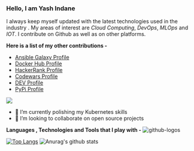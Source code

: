 ### Hello, I am Yash Indane
I always keep myself updated with the latest technologies used in the industry . My areas of interest are _Cloud Computing_, _DevOps_, _MLOps_ and _IOT_. I contribute on Github as well as on other platforms.

**Here is a list of my other contributions -**

- [Ansible Galaxy Profile](https://galaxy.ansible.com/my-content/namespaces)
- [Docker Hub Profile](https://hub.docker.com/repositories)
- [HackerRank Profile](https://www.hackerrank.com/yashindane46)
- [Codewars Profile](https://www.codewars.com/users/Yash%20Indane)
- [DEV Profile](https://dev.to/yashindane)
- [PyPi Profile](https://pypi.org/user/yashindane/)

![](https://www.codewars.com/users/Yash%20Indane/badges/large)

<!--
**YashIndane/YashIndane** is a ✨ _special_ ✨ repository because its `README.md` (this file) appears on your GitHub profile.-->

- 🌱 I’m currently polishing my Kubernetes skills
- 👯 I’m looking to collaborate on open source projects

**Languages , Technologies and Tools that I play with -**
![github-logos](https://user-images.githubusercontent.com/53041219/213360896-79c5060c-e881-47b2-b889-c0f838426d86.png)


[![Top Langs](https://bellomia-readme-stats.vercel.app/api/top-langs/?username=YashIndane&theme=dracula)](https://github.com/anuraghazra/github-readme-stats)
![Anurag's github stats](https://bellomia-readme-stats.vercel.app/api?username=YashIndane&show_icons=true&theme=dracula&include_all_commits=true&hide=issues&line_height=48)
